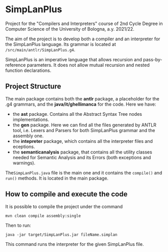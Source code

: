 # SimpLanPlus
Project for the "Compilers and Interpreters" course of 2nd Cycle Degree in Computer Science of the University of Bologna, a.y. 2021/22.

The aim of the project is to develop both a compiler and an interpreter for the SimpLanPlus language. Its grammar is located at
`/src/main/antlr/SimpLanPlus.g4`.

SimpLanPlus is an imperative language that allows recursion and pass-by-reference parameters. It does not allow mutual recursion and nested function declarations.

## Project Structure

The main package contains both the **antlr** package, a placeholder for the .g4 grammars, and the **java/it/ghellimanca** for the code.
Here we have:
* the **ast** package. Contains all the Abstract Syntax Tree nodes implementations.
* the **gen** package. Here we can find all the files generated by ANTLR tool, i.e. Lexers and Parsers for both SimpLanPlus grammar and the assembly one.
* the **intepreter** package, which contains all the interpreter files and eceptions.
* the **semanticanalysis** package, that contains all the utility classes needed for Semantic Analysis and its Errors (both exceptions and warnings).

The`SimpLanPlus.java` file is the main one and it contains the `compile()` and `run()` methods. It is located in the main package.

## How to compile and execute the code

It is possible to compile the project under the command 

```mvn clean compile assembly:single```

Then to run:

```java -jar target/SimpLanPlus.jar fileName.simplan```

This command runs the interpreter for the given SimpLanPlus file.